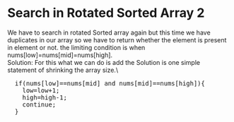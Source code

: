 # Search in Rotated Sorted Array 2

We have to search in rotated Sorted array again but this time we have duplicates in our array so we have to return whether the element is present in element or not.
the limiting condition is when nums[low]=nums[mid]=nums[high].\
Solution:
For this what we can do is add the Solution is one simple statement of shrinking the array size.\
<pre>
  if(nums[low]==nums[mid] and nums[mid]==nums[high]){
    low=low+1;
    high=high-1;
    continue;
  }
</pre>

